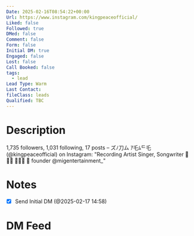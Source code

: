 ```yaml
---
Date: 2025-02-16T08:54:22+00:00
Url: https://www.instagram.com/kingpeaceofficial/
Liked: false
Followed: true
DMed: false
Comment: false
Form: false
Initial DM: true
Engaged: false
Lost: false
Call Booked: false
tags:
  - lead
Lead Type: Warm
Last Contact: 
fileClass: leads
Qualified: TBC
---
```

# Description
1,735 followers, 1,031 following, 17 posts – ズﾉ刀ム ｱ乇ﾑᄃ乇 (@kingpeaceofficial) on Instagram: "Recording Artist 
Singer, Songwriter
📍🇿🇲
📍🇨🇦
🏢 founder @migentertainment_"
# Notes
- [x] Send Initial DM (@2025-02-17 14:58)
# DM Feed